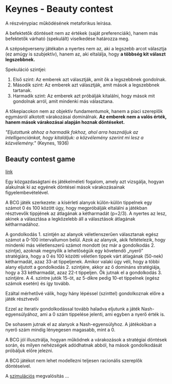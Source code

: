 # Keynes - Beauty contest


A részvénypiac működésének metaforikus leírása.

A befektetők döntéseit nem az értékek (saját preferenciáik), hanem más befektetők várható (spekulált) viselkedése határozza meg.


A szépségverseny játékabn a nyertes nem az, aki a legszebb arcot választja (ez amúgy is szubjektív), hanem az, aki eltalálja, hogy **a többség kit választ legszebbnek.**

Spekuláció szintjei: 

1. Első szint: Az emberek azt választják, amit ők a legszebbnek gondolnak.
2. Második szint: Az emberek azt választják, amit mások a legszebbnek tartanak.
3. Harmadik szint: Az emberek azt próbálják kitalálni, hogy mások mit gondolnak arról, amit mindenki más választana.

A tőkepiacokon nem az objektív fundamentumok, hanem a piaci szereplők egymásról alkotott várakozásai dominálnak. **Az emberek nem a valós érték, hanem mások várakozásai alapján hoznak döntéseket.**

*"Eljutottunk ahhoz a harmadik fokhoz, ahol arra
használjuk az intelligenciánkat, hogy kitaláljuk: a közvélemény szerint mi lesz a közvélemény."* (Keynes, 1936)


## Beauty contest game

[link](https://publikaciotar.uni-bge.hu/id/eprint/1980/1/18.%20Kom%C3%A1romi%20Gy%C3%B6rgy.pdf)

Egy közgazdaságtani és játékelméleti fogalom, amely azt vizsgálja, hogyan alakulnak ki az egyének döntései mások várakozásainak figyelembevételével. 

A BCG játék szerkezete: a kísérleti alanyok külön-külön tippelnek egy számot 0 és 100 között úgy, hogy megpróbálják eltalálni a játékban résztvevők tippjének az átlagának a kétharmadát (p=2/3). A nyertes az lesz, akinek a választása a legközelebb áll a választások átlagának kétharmadához.

A gondolkodás 1. szintjén az alanyok véletlenszerűen választanak egész számot a 0-100 intervallumon belül. Azok az alanyok, akik feltételezik, hogy mindenki más véletlenszerű számot mondott (ez már a gondolkodás 2. szintje), azoknak megnyílik a lehetőségük egy követendő „nyerő” stratégiára, hogy a 0 és 100 közötti véletlen tippek várt átlagának (50-nek) kétharmadát, azaz 33-at tippeljenek. Amikor valaki úgy véli, hogy a többi alany eljutott a gondolkodás 2. szintjére, akkor az ő domináns stratégiája, hogy a 33 kétharmadát, azaz 22-t tippeljen. Ők jutnak el a gondolkodás 3. szintjére. A 4. szintre jutók 15-öt, az 5-dikre pedig 10-et tippelnek (egész számok esetén) és így tovább. 

Ezáltal mérhetővé válik, hogy hány lépéssel (szinttel) gondolkoznak előre a játék résztvevői

Ezzel az iteratív gondolkodással tovább haladva eljutunk a játék Nash-egyensúlyához, ami a 0 szám tippelése jelenti, ami egyben a nyerő érték is.

De sohasem jutnak el az alanyok a Nash-egyensúlyhoz. A játékokban a nyerő szám
mindig lényegesen magasabb, mint a 0.

A BCG jól illusztrálja, hogyan működnek a várakozások a stratégiai döntések során, és milyen nehézségek adódhatnak abból, ha mások gondolkodását próbáljuk előre jelezni. 

A BCG játékot nem lehet modellezni teljesen racionális szereplők
döntéseivel.

A [szimulációs](szim.md) megvalósítás ...











